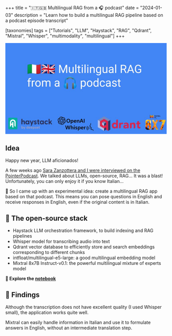 +++
title = "🇮🇹🇬🇧 Multilingual RAG from a 🎧 podcast"
date = "2024-01-03"
description = "Learn how to build a multilingual RAG pipeline based on a podcast episode transcript"

[taxonomies]
tags = ["Tutorials", "LLM", "Haystack", "RAG", "Qdrant", "Mistral", "Whisper", "multimodality", "multilingual"]
+++
<!-- toc -->

![Multilingual RAG from a podcast](thumbnail.jpeg)


## Idea
Happy new year, LLM aficionados!

A few weeks ago [Sara Zanzottera and I were interviewed on the PointerPodcast](../haystack-podcasts).
We talked about LLMs, open-source, RAG... It was a blast!
Unfortunately, you can only enjoy it if you know Italian...

🧪 So I came up with an experimental idea: create a multilingual RAG app based on that podcast.
This means you can pose questions in English and receive responses in English, even if the original content is in Italian.

## 🧰 The open-source stack
- Haystack LLM orchestration framework, to build indexing and RAG pipelines
- Whisper model for transcribing audio into text
- Qdrant vector database to efficiently store and search embeddings corresponding to different chunks
- intfloat/multilingual-e5-large: a good multilingual embedding model
- Mixtral 8x7B Instruct-v0.1: the powerful multilingual mixture of experts model

**📒 Explore the [notebook](https://haystack.deepset.ai/cookbook/multilingual_rag_podcast)**

## 📎 Findings
Although the transcription does not have excellent quality (I used Whisper small), the application works quite well.

Mixtral can easily handle information in Italian and use it to formulate answers in English, without an intermediate translation step.

